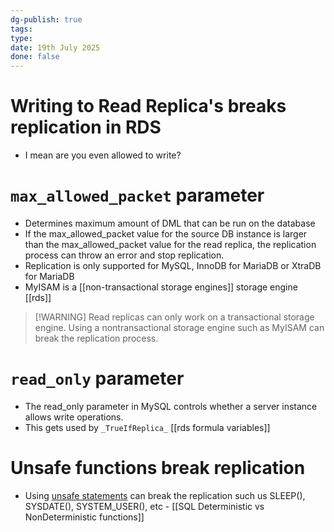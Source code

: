 ```yaml
---
dg-publish: true
tags: 
type: 
date: 19th July 2025
done: false
---
```


# Writing to Read Replica's breaks replication in RDS
- I mean are you even allowed to write?

# **`max_allowed_packet`** parameter
- Determines maximum amount of DML that can be run on the database
- If the max_allowed_packet value for the source DB instance is larger than the max_allowed_packet value for the read replica, the replication process can throw an error and stop replication.
- Replication is only supported for MySQL, InnoDB for MariaDB or XtraDB for MariaDB
- MyISAM is a [[non-transactional storage engines]] storage engine
[[rds]]

> [!WARNING] Read replicas can only work on a transactional storage engine. Using a nontransactional storage engine such as MyISAM can break the replication process.

# `read_only` parameter
- The read_only parameter in MySQL controls whether a server instance allows write operations. 
- This gets used by `_TrueIfReplica_` [[rds formula variables]]

# Unsafe functions break replication
- Using [unsafe statements](https://dev.mysql.com/doc/refman/8.0/en/replication-rbr-safe-unsafe.html) can break the replication such us SLEEP(), SYSDATE(), SYSTEM_USER(), etc - [[SQL Deterministic vs NonDeterministic functions]]